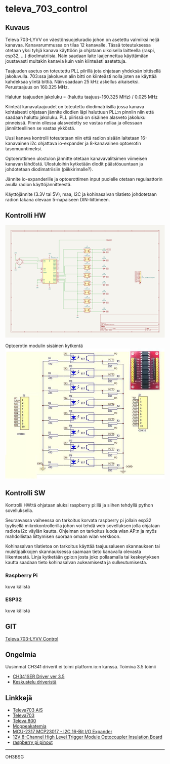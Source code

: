 # televa_703_control

## Kuvaus
Televa 703-LYVV on väestönsuojeluradio johon on asetettu valmiiksi neljä kanavaa. Kanavarummussa on tilaa 12 kanavalle.
Tässä toteutuksessa otetaan yksi tyhjä kanava käyttöön ja ohjataan ulkoisella laitteella (raspi, esp32, ...) diodimatriisia. Näin saadaan laite laajennettua käyttämään joustavasti muitakin kanavia kuin vain kiinteästi asetettuja.

Taajuuden asetus on toteutettu PLL piirillä jota ohjataan yhdeksän bittisellä jakoluvulla. 703:ssa jakoluvun alin bitti on kiinteästi nolla joten se käyttää kahdeksaa ylintä bittiä. Näin saadaan 25 kHz askellus aikaiseksi.
Perustaajuus on 160.325 MHz.

Halutun taajuuden jakoluku = (haluttu taajuus-160.325 MHz) / 0.025 MHz

Kiinteät kanavataajuudet on toteutettu diodimatriisilla jossa kanava kohtaisesti ohjataan jännite diodien läpi haluttuun PLL:n pinniin niin että saadaan haluttu jakoluku. PLL piirissä on sisäinen alasveto jakoluku pinneissä. Pinnin ollessa alasvedetty se vastaa nollaa ja ollessaan jänniitteellinen se vastaa ykköstä.

Uusi kanava kontrolli toteutetaan niin että radion sisään laitetaan 16-kanavainen i2c ohjattava io-expander ja 8-kanavainen optoerotin tasomuuntimeksi.

Optoerottimen ulostulon jännitte otetaan kanavavalitsimen viimeisen kanavan lähdöstä. Ulostuloihin kytketään diodit päästösuuntaan ja johdotetaan diodimatriisiin (piikkirimalle?).

Jännite io-expanderille ja optoerottimen input puolelle otetaan regulaattorin avulla radion käyttöjännitteestä.

Käyttöjännite (3.3V tai 5V), maa, I2C ja kohinasalvan tilatieto johdotetaan radion takana olevaan 5-napaiseen DIN-liittimeen.

## Kontrolli HW
![Schematic](./Pictures/skema.png)

Optoerotin modulin sisäinen kytkentä
![optoerotin](./Pictures/s-l1600.png)

## Kontrolli SW
Kontrolli HW:tä ohjataan aluksi raspberry pi:llä ja siihen tehdyllä python sovelluksella.

Seuraavassa vaiheessa on tarkoitus korvata raspberry pi jollain esp32 tyylisellä mikrokontrollerilla johon voi tehdä web sovelluksen jolla ohjataan radiota i2c väylän kautta.
Ohjelman on tarkoitus luoda wlan AP:n ja myös mahdollistaa liittymisen suoraan omaan wlan verkkoon.

Kohinasalvan tilatietoa on tarkoitus käyttää taajuusalueen skannauksen tai muistipaikkojen skannauksessa saamaan tieto kanavalla olevasta liikenteestä. Linja kytketään gpio:n josta joko pollaamalla tai keskeytyksen kautta saadaan tieto kohinasalvan aukeamisesta ja sulkeutumisesta.

### Raspberry Pi
kuva kälistä

### ESP32
kuva kälistä

## GIT
[Televa 703-LYVV Control](https://github.com/oh3bsg/televa_703_control)

## Ongelmia
Uusimmat CH341 driverit ei toimi platform.io:n kanssa. Toimiva 3.5 toimii
- [CH341SER Driver ver 3.5](https://web.archive.org/web/20211129002033/http://www.wch-ic.com/downloads/CH341SER_EXE.html)
- [Keskustelu driveristä](https://forum.arduino.cc/t/serial-serialutil-serialexception-cannot-configure-port-something-went-wrong-original-message-permissionerror-13-a-device-attached-to-the-system/1123035/3)

## Linkkejä
- [Televa703 AIS](https://wiki.sral.fi/wiki/Televa703_AIS)
- [Televa703](https://wiki.sral.fi/wiki/Televa703)
- [Televa 800](http://oh3tr.fi/suomi/moppeakatemia/televa800.shtml)
- [Moppeakatemia](http://oh3tr.fi/suomi/moppeakatemia)
- [MCU-2317 MCP23017 - I2C 16-Bit I/O Expander](https://www.ebay.com/itm/154938928049?_skw=MCP23017&itmmeta=01JE4KNHE8BE6QAQTQR55Z8GG7&hash=item2413146bb1:g:72wAAOSwyMVnRIfp&itmprp=enc%3AAQAJAAAA4HoV3kP08IDx%2BKZ9MfhVJKkKN32HxD1zj3SsAk5ZRw6R2oqfEPniaOIU7fTBAnb2msJi%2BIqOFPvyGFM%2FFp6wWBSiAgY9NBaDQ6lVfGMb2eiiqyrutFUQ472RZAj85LqdFOBV8H7l%2F9ssoOHuee3cAlaTXt8Ef%2BAb58weLJRKrb8gA0eD350ItY2Ag6%2FVYd1niKkaR%2FrpH%2FqKmIYWq9I8i%2FO6WnbMHmdbDuuHgrJ9ouRUsLVDfqEHtjwaZDpVjBuXmkRqIVj9Jla6InU89ChUtFyd%2Bsag0sGUbi2%2Bvjdsj9wZ%7Ctkp%3ABFBMnJfWk_Fk)
- [12V 8-Channel High Level Trigger Module Optocoupler Insulation Board](https://www.ebay.com/itm/173581464657)
- [raspberry pi pinout](https://pinout.xyz/pinout/i2c)

---
OH3BSG

